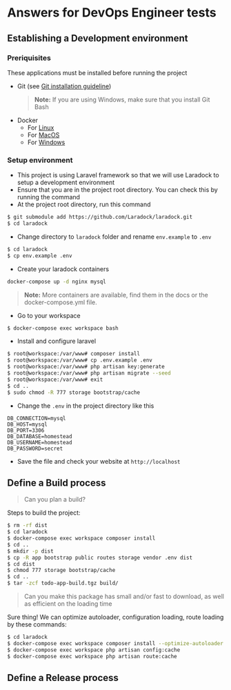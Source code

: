 # Answers for DevOps Engineer tests
## Establishing a Development environment
### Preriquisites
These applications must be installed before running the project
- Git (see [Git installation guideline](https://git-scm.com/book/en/v2/Getting-Started-Installing-Git))
  > __Note:__ If you are using Windows, make sure that you install Git Bash
- Docker
  - For [Linux](https://docs.docker.com/install/linux/docker-ce/centos/)
  - For [MacOS](https://docs.docker.com/docker-for-mac/install/)
  - For [Windows](https://docs.docker.com/docker-for-windows/install/)

### Setup environment
- This project is using Laravel framework so that we will use Laradock to setup a development environment
- Ensure that you are in the project root directory. You can check this by running the command
- At the project root directory, run this command
```bash
$ git submodule add https://github.com/Laradock/laradock.git
$ cd laradock
```
- Change directory to `laradock` folder and rename `env.example` to `.env`
```bash
$ cd laradock
$ cp env.example .env
```
- Create your laradock containers
```bash
docker-compose up -d nginx mysql
```
> __Note:__ More containers are available, find them in the docs or the docker-compose.yml file.
- Go to your workspace
```bash
$ docker-compose exec workspace bash
```
- Install and configure laravel
```bash
$ root@workspace:/var/www# composer install
$ root@workspace:/var/www# cp .env.example .env
$ root@workspace:/var/www# php artisan key:generate
$ root@workspace:/var/www# php artisan migrate --seed
$ root@workspace:/var/www# exit
$ cd ..
$ sudo chmod -R 777 storage bootstrap/cache
```
- Change the `.env` in the project directory like this
```
DB_CONNECTION=mysql
DB_HOST=mysql
DB_PORT=3306
DB_DATABASE=homestead
DB_USERNAME=homestead
DB_PASSWORD=secret
```
- Save the file and check your website at `http://localhost`

## Define a Build process

> Can you plan a build?

Steps to build the project:
```bash
$ rm -rf dist
$ cd laradock
$ docker-compose exec workspace composer install
$ cd ..
$ mkdir -p dist
$ cp -R app bootstrap public routes storage vendor .env dist
$ cd dist
$ chmod 777 storage bootstrap/cache
$ cd ..
$ tar -zcf todo-app-build.tgz build/
```

> Can you make this package has small and/or fast to download, as well as efficient on the loading time

Sure thing! We can optimize autoloader, configuration loading, route loading by these commands:

```bash
$ cd laradock
$ docker-compose exec workspace composer install --optimize-autoloader --no-dev
$ docker-compose exec workspace php artisan config:cache
$ docker-compose exec workspace php artisan route:cache
```

## Define a Release process

